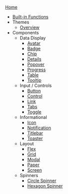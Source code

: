 [Home](readme.md)

- [Built-in Functions](lib/wind-funcs.md#built-in.html)
- Themes
    - [Overview](lib/css/themes.md)
- Components
    - Data Display
        - [Avatar](lib/css/component/avatar.md)
        - [Badge](lib/css/component/badge.md)
        - [Chip](lib/css/component/chip.md)
        - [Details](lib/css/component/details.md)
        - [Popover](lib/css/component/popover.md)
        - [Progress](lib/css/component/progress.md)
        - [Table](lib/css/component/table.md)
        - [Tooltip](lib/css/component/tooltip.md)
    - Input / Controls
        - [Button](lib/css/component/button.md)
        - [Control](lib/css/component/control.md)
        - [Link](lib/css/component/link.md)
        - [Tabs](lib/css/component/tabs.md)
        - [Toggle](lib/css/component/toggle.md)
    - Informational
        - [Icon](lib/css/component/icon.md)
        - [Notification](lib/css/component/notification.md)
        - [Titlebar](lib/css/component/titlebar.md)
        - [Toaster](lib/css/component/toaster.md)
    - Layout
        - [Flex](lib/css/component/flex.md)
        - [Grid](lib/css/component/grid.md)
        - [Modal](lib/css/component/modal.md)
        - [Paper](lib/css/component/paper.md)
        - [Screen](lib/css/component/screen.md)
    - Spinners
        - [Circle Spinner](lib/css/component/circle-spinner.md)
        - [Hexagon Spinner](lib/css/component/hexagon-spinner.md)

